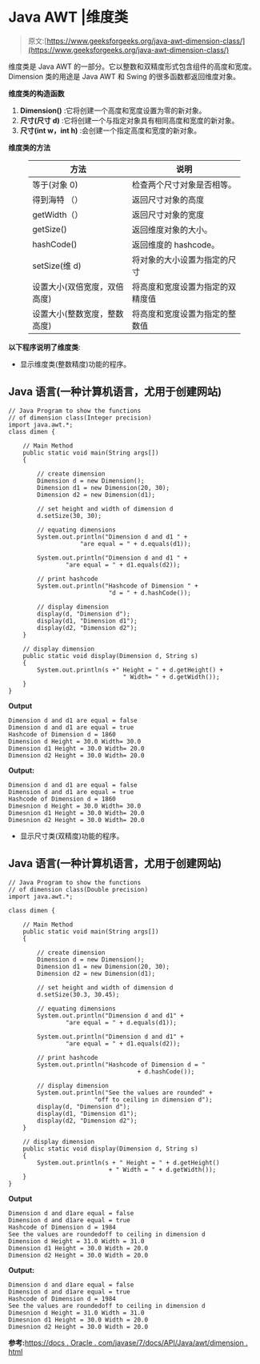 # Java AWT |维度类

> 原文:[https://www.geeksforgeeks.org/java-awt-dimension-class/](https://www.geeksforgeeks.org/java-awt-dimension-class/)

维度类是 Java AWT 的一部分。它以整数和双精度形式包含组件的高度和宽度。Dimension 类的用途是 Java AWT 和 Swing 的很多函数都返回维度对象。

**维度类的构造函数**

1.  **Dimension()** :它将创建一个高度和宽度设置为零的新对象。
2.  **尺寸(尺寸 d)** :它将创建一个与指定对象具有相同高度和宽度的新对象。
3.  **尺寸(int w，int h)** :会创建一个指定高度和宽度的新对象。

**维度类的方法**

<figure class="table">

| 方法 | 说明 |
| --- | --- |
| 等于(对象 0) | 检查两个尺寸对象是否相等。 |
| 得到海特 （） | 返回尺寸对象的高度 |
| getWidth（） | 返回尺寸对象的宽度 |
| getSize() | 返回维度对象的大小。 |
| hashCode() | 返回维度的 hashcode。 |
| setSize(维 d) | 将对象的大小设置为指定的尺寸 |
| 设置大小(双倍宽度，双倍高度) | 将高度和宽度设置为指定的双精度值 |
| 设置大小(整数宽度，整数高度) | 将高度和宽度设置为指定的整数值 |

</figure>

**以下程序说明了维度类**:

*   显示维度类(整数精度)功能的程序。

## Java 语言(一种计算机语言，尤用于创建网站)

```
// Java Program to show the functions
// of dimension class(Integer precision)
import java.awt.*;
class dimen {

    // Main Method
    public static void main(String args[])
    {

        // create dimension
        Dimension d = new Dimension();
        Dimension d1 = new Dimension(20, 30);
        Dimension d2 = new Dimension(d1);

        // set height and width of dimension d
        d.setSize(30, 30);

        // equating dimensions
        System.out.println("Dimension d and d1 " +
                    "are equal = " + d.equals(d1));

        System.out.println("Dimension d and d1 " +
                "are equal = " + d1.equals(d2));

        // print hashcode
        System.out.println("Hashcode of Dimension " +
                            "d = " + d.hashCode());

        // display dimension
        display(d, "Dimension d");
        display(d1, "Dimension d1");
        display(d2, "Dimension d2");
    }

    // display dimension
    public static void display(Dimension d, String s)
    {
        System.out.println(s +" Height = " + d.getHeight() +
                                " Width= " + d.getWidth());
    }
}
```

**Output**

```
Dimension d and d1 are equal = false
Dimension d and d1 are equal = true
Hashcode of Dimension d = 1860
Dimension d Height = 30.0 Width= 30.0
Dimension d1 Height = 30.0 Width= 20.0
Dimension d2 Height = 30.0 Width= 20.0
```

**Output:** 

```
Dimension d and d1 are equal = false
Dimension d and d1 are equal = true
Hashcode of Dimension d = 1860
Dimesnion d Height = 30.0 Width= 30.0
Dimesnion d1 Height = 30.0 Width= 20.0
Dimesnion d2 Height = 30.0 Width= 20.0
```

*   显示尺寸类(双精度)功能的程序。

## Java 语言(一种计算机语言，尤用于创建网站)

```
// Java Program to show the functions
// of dimension class(Double precision)
import java.awt.*;

class dimen {

    // Main Method
    public static void main(String args[])
    {

        // create dimension
        Dimension d = new Dimension();
        Dimension d1 = new Dimension(20, 30);
        Dimension d2 = new Dimension(d1);

        // set height and width of dimension d
        d.setSize(30.3, 30.45);

        // equating dimensions
        System.out.println("Dimension d and d1" +
                "are equal = " + d.equals(d1));

        System.out.println("Dimension d and d1" +
                "are equal = " + d1.equals(d2));

        // print hashcode
        System.out.println("Hashcode of Dimension d = "
                                    + d.hashCode());

        // display dimension
        System.out.println("See the values are rounded" +
                        "off to ceiling in dimension d");
        display(d, "Dimension d");
        display(d1, "Dimension d1");
        display(d2, "Dimension d2");
    }

    // display dimension
    public static void display(Dimension d, String s)
    {
        System.out.println(s + " Height = " + d.getHeight()
                            + " Width = " + d.getWidth());
    }
}
```

**Output**

```
Dimension d and d1are equal = false
Dimension d and d1are equal = true
Hashcode of Dimension d = 1984
See the values are roundedoff to ceiling in dimension d
Dimension d Height = 31.0 Width = 31.0
Dimension d1 Height = 30.0 Width = 20.0
Dimension d2 Height = 30.0 Width = 20.0
```

**Output:** 

```
Dimension d and d1are equal = false
Dimension d and d1are equal = true
Hashcode of Dimension d = 1984
See the values are roundedoff to ceiling in dimension d
Dimesnion d Height = 31.0 Width = 31.0
Dimesnion d1 Height = 30.0 Width = 20.0
Dimesnion d2 Height = 30.0 Width = 20.0
```

**参考:**[https://docs . Oracle . com/javase/7/docs/API/Java/awt/dimension . html](https://docs.oracle.com/javase/7/docs/api/java/awt/Dimension.html)